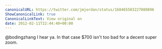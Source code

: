```yaml
---
canonicalURL: https://twitter.com/jmjordan/status/168465503227088896
ShowCanonicalLink: true
CanonicalLinkText: View original on
date: 2012-02-11T22:44:40+00:00
---
```

@bodingzhang I hear ya. In that case $700 isn't too bad for a decent super zoom.